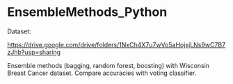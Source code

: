 # EnsembleMethods_Python


Dataset:

https://drive.google.com/drive/folders/1NxCh4X7u7wVo5aHojxjLNs9wC7B7zJhb?usp=sharing

Ensemble methods (bagging, random forest, boosting) with Wisconsin Breast Cancer dataset. Compare accuracies with voting classifier.
